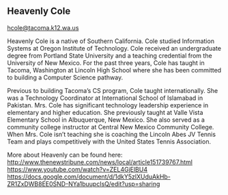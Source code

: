 ## Heavenly Cole

[hcole@tacoma.k12.wa.us](mailto:hcole@tacoma.k12.wa.us)

Heavenly Cole is a native of Southern California. Cole studied Information Systems at Oregon Institute of Technology. Cole received an undergraduate degree from Portland State University and a teaching credential from the University of New Mexico. For the past three years, Cole has taught in Tacoma, Washington at Lincoln High School where she has been committed to building a Computer Science pathway.

Previous to building Tacoma’s CS program, Cole taught internationally. She was a Technology Coordinator at International School of Islamabad in Pakistan. Mrs. Cole has significant technology leadership experience in elementary and higher education.  She previously taught at Valle Vista Elementary School in Albuquerque, New Mexico. She also served as a community college instructor at Central New Mexico Community College. When Mrs. Cole isn’t teaching she is coaching the Lincoln Abes JV Tennis Team and plays competitively with the United States Tennis Association.

More about Heavenly can be found here:
http://www.thenewstribune.com/news/local/article151739767.html
https://www.youtube.com/watch?v=ZEL4GjElBU4
https://docs.google.com/document/d/1dkY5zlXUduAkHb-ZR1ZxDWB8EE0SND-NYa1buupcIsQ/edit?usp=sharing
